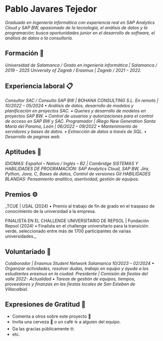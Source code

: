# Pablo Javares Tejedor

_Graduado en ingeniería informática con experiencia real en SAP Analytics Cloud y SAP BW, apasionado de la tecnología, el análisis de datos y la programación; busca oportunidades junior en el desarrollo de software, el análisis de datos o la consultoría._

## Formación 🚀

_Universidad de Salamanca / Grado en ingeniería informática | Salamanca / 2019 - 2025
University of Zagreb / Erasmus | Zagreb / 2021 – 2022._

## Experiencia laboral 📋

_Consultor SAC / Consulto SAP BW | BOHANA CONSULTING S.L. 
En remoto | 10/2022 – 05/2024
•	Análisis de datos, desarrollo de modelos y planificación en proyectos SAC.
•	Queries y desarrollo de modelos en proyectos SAP BW.
•	Control de usuarios y autorizaciones para el control de acceso en SAP BW y SAC.
Programador | iRiego New Generation
Santa María del Paramo, León | 06/2022 – 09/2022
•	Mantenimiento de servidores y bases de datos.
•	Extracción de datos a través de SQL.
•	Desarrollo de paginas web._

## Aptitudes 🔧

_IDIOMAS: Español – Nativo / Inglés – B2 | Cambridge
SISTEMAS Y HABILIDADES DE PROGRAMACIÓN: SAP Analytics Cloud, SAP BW, Jira, Python, Java, C, Bases de datos, Control de versiones Git
HABILIDADES BLANDAS: Pensamiento analítico, asertividad, gestión de equipos._

## Premios ⚙️

_TCUE | USAL (2024)
•	Premio al trabajo de fin de grado en el traspaso de conocimiento de la universidad a la empresa.

FINALISTA EN EL CHALLENGE UNIVERSITARIO DE REPSOL | Fundación Repsol (2024)
•	Finalista en el challenge universitario para la transición verde, seleccionado entre más de 1700 participantes de varias universidades._

## Voluntariado 🔩

_Colaborador | Erasmus Student Network Salamanca 
10/2023 – 02/2024
•	Organizar actividades, resolver dudas, trabajo en equipo y ayuda a los estudiantes erasmus en la ciudad.
Presidente | Comisión de fiestas del valle 
2022- Actualidad
•	Tareas de gestión de equipos, tiempos, proveedores y finanzas en las fiestas locales de San Esteban de Villacalbiel._

## Expresiones de Gratitud 🎁

* Comenta a otros sobre este proyecto 📢
* Invita una cerveza 🍺 o un café ☕ a alguien del equipo. 
* Da las gracias públicamente 🤓.
* etc.
